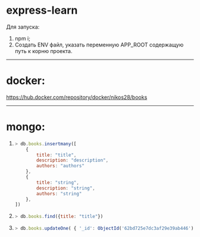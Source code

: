 # express-learn
Для запуска:
1) npm i;
2) Создать ENV файл, указать переменную APP_ROOT содержащую путь к корню проекта.
___
# docker:
https://hub.docker.com/repository/docker/nikos28/books
___
# mongo:
1)  ```JavaScript
    > db.books.insertmany([
        {
            title: "title",
            description: "description",
            authors: "authors"
        },
        {
            title: "string",
            description: "string",
            authors: "string"
        },
    ])
    ```
2)  ```JavaScript
    > db.books.find({title: "title"})
    ```
3)  ```JavaScript
    > db.books.updateOne( { '_id': ObjectId('62bd725e7dc3af29e39ab446') }, { $set: { description: 'hmmm', authors: 'anonym' }} )
    ```
